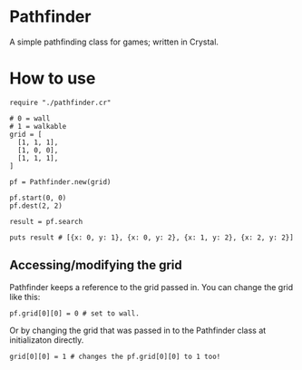 # Pathfinder
A simple pathfinding class for games; written in Crystal.


# How to use

```
require "./pathfinder.cr"

# 0 = wall
# 1 = walkable
grid = [
  [1, 1, 1],
  [1, 0, 0],
  [1, 1, 1],
]

pf = Pathfinder.new(grid)

pf.start(0, 0)
pf.dest(2, 2)

result = pf.search

puts result # [{x: 0, y: 1}, {x: 0, y: 2}, {x: 1, y: 2}, {x: 2, y: 2}]
```


## Accessing/modifying the grid

Pathfinder keeps a reference to the grid passed in.
You can change the grid like this:
```
pf.grid[0][0] = 0 # set to wall.
```
Or by changing the grid that was passed in to the Pathfinder class at initializaton directly.
```
grid[0][0] = 1 # changes the pf.grid[0][0] to 1 too!
```

